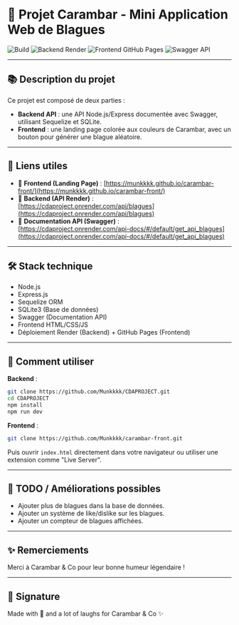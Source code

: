 
# 🎉 Projet Carambar - Mini Application Web de Blagues

![Build](https://img.shields.io/badge/build-passing-brightgreen)
![Backend Render](https://img.shields.io/badge/backend-Render-blue)
![Frontend GitHub Pages](https://img.shields.io/badge/frontend-GitHub%20Pages-yellow)
![Swagger API](https://img.shields.io/badge/swagger-available-orange)

---

## 📚 Description du projet

Ce projet est composé de deux parties :
- **Backend API** : une API Node.js/Express documentée avec Swagger, utilisant Sequelize et SQLite.
- **Frontend** : une landing page colorée aux couleurs de Carambar, avec un bouton pour générer une blague aléatoire.

---

## 🚀 Liens utiles

- 🔗 **Frontend (Landing Page)** : [https://munkkkk.github.io/carambar-front/](https://munkkkk.github.io/carambar-front/)
- 🔗 **Backend (API Render)** : [https://cdaproject.onrender.com/api/blagues](https://cdaproject.onrender.com/api/blagues)
- 📖 **Documentation API (Swagger)** : [https://cdaproject.onrender.com/api-docs/#/default/get_api_blagues](https://cdaproject.onrender.com/api-docs/#/default/get_api_blagues)

---

## 🛠️ Stack technique

- Node.js
- Express.js
- Sequelize ORM
- SQLite3 (Base de données)
- Swagger (Documentation API)
- Frontend HTML/CSS/JS
- Déploiement Render (Backend) + GitHub Pages (Frontend)

---

## 📄 Comment utiliser

**Backend** :
```bash
git clone https://github.com/Munkkkk/CDAPROJECT.git
cd CDAPROJECT
npm install
npm run dev
```

**Frontend** :
```bash
git clone https://github.com/Munkkkk/carambar-front.git
```
Puis ouvrir `index.html` directement dans votre navigateur ou utiliser une extension comme "Live Server".

---

## 🧹 TODO / Améliorations possibles

- Ajouter plus de blagues dans la base de données.
- Ajouter un système de like/dislike sur les blagues.
- Ajouter un compteur de blagues affichées.

---

## ✨ Remerciements

Merci à Carambar & Co pour leur bonne humeur légendaire !

---

## 🎨 Signature
Made with 💛 and a lot of laughs for Carambar & Co ✨

